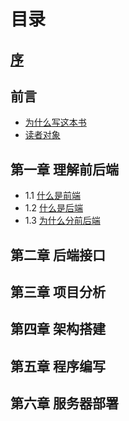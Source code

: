 # 目录

## [序](preface.md)

## 前言
- [为什么写这本书](why_write.md)
- [读者对象](reader.md)


## 第一章 理解前后端
- 1.1 [什么是前端](front.md)
- 1.2 [什么是后端](backend.md)
- 1.3 [为什么分前后端](why_differ.md)

## 第二章 后端接口

## 第三章 项目分析

## 第四章 架构搭建

## 第五章 程序编写

## 第六章 服务器部署
